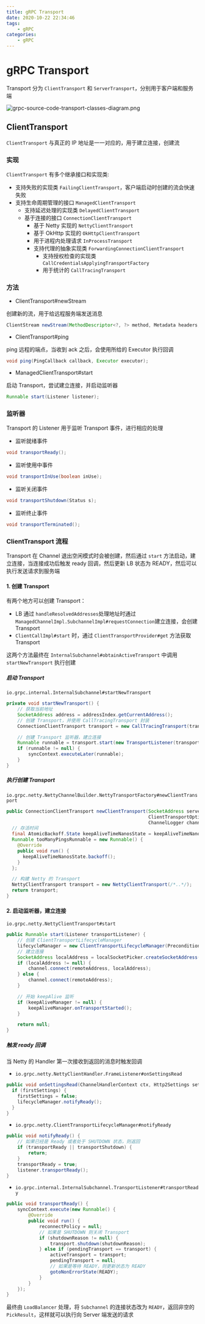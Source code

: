 ```yaml
---
title: gRPC Transport
date: 2020-10-22 22:34:46
tags:
    - gRPC
categories: 
    - gRPC
---
```


# gRPC Transport 

Transport 分为 `ClientTransport` 和 `ServerTransport`，分别用于客户端和服务端

![grpc-source-code-transport-classes-diagram.png](https://img.hellowood.dev/picture/grpc-source-code-transport-classes-diagram.png)

## ClientTransport

`ClientTransport` 与真正的 IP 地址是一一对应的，用于建立连接，创建流

### 实现

`ClientTransport` 有多个继承接口和实现类:
- 支持失败的实现类 `FailingClientTransport`，客户端启动时创建的流会快速失败
- 支持生命周期管理的接口 `ManagedClientTransport`
	- 支持延迟处理的实现类 `DelayedClientTransport`
	- 基于连接的接口 `ConnectionClientTransport`
		- 基于 Netty 实现的 `NettyClientTransport`
		- 基于 OkHttp 实现的 `OkHttpClientTransport` 
		- 用于进程内处理请求 `InProcessTransport`
		- 支持代理的抽象实现类 `ForwardingConnectionClientTransport`
			- 支持授权检查的实现类 `CallCredentialsApplyingTransportFactory`
			- 用于统计的 `CallTracingTransport`

### 方法

- ClientTransport#newStream 

创建新的流，用于给远程服务端发送消息

```java
ClientStream newStream(MethodDescriptor<?, ?> method, Metadata headers, CallOptions callOptions);
```

- ClientTransport#ping 

ping 远程的端点，当收到 ack 之后，会使用所给的 Executor 执行回调

```java
void ping(PingCallback callback, Executor executor);
```

- ManagedClientTransport#start

启动 Transport，尝试建立连接，并启动监听器

```java
Runnable start(Listener listener);
```

### 监听器

Transport 的 Listener 用于监听 Transport 事件，进行相应的处理

- 监听就绪事件

```java
void transportReady();
```

- 监听使用中事件

```java
void transportInUse(boolean inUse);
```

- 监听关闭事件

```java
void transportShutdown(Status s);
```

- 监听终止事件

```java
void transportTerminated();
```

### ClientTransport 流程

Transport 在 Channel 退出空闲模式时会被创建，然后通过 `start` 方法启动，建立连接，当连接成功后触发 ready 回调，然后更新 LB 状态为 READY，然后可以执行发送请求到服务端

#### 1. 创建 Transport 

有两个地方可以创建 Transport：
 - LB 通过 `handleResolvedAddresses`处理地址时通过`ManagedChannelImpl.SubchannelImpl#requestConnection`建立连接，会创建 Transport
 - `ClientCallImpl#start` 时，通过 `ClientTransportProvider#get` 方法获取 Transport

这两个方法最终在 `InternalSubchannel#obtainActiveTransport` 中调用 `startNewTransport` 执行创建 

##### 启动 Transport

`io.grpc.internal.InternalSubchannel#startNewTransport`

```java
private void startNewTransport() {
    // 获取当前地址
    SocketAddress address = addressIndex.getCurrentAddress();
    // 创建 Transport，并使用 CallTracingTransport 封装
    ConnectionClientTransport transport = new CallTracingTransport(transportFactory.newClientTransport(address, options, transportLogger), callsTracer);

    // 创建 Transport 监听器，建立连接
    Runnable runnable = transport.start(new TransportListener(transport, address));
    if (runnable != null) {
        syncContext.executeLater(runnable);
    }
}
```

##### 执行创建 Transport 

`io.grpc.netty.NettyChannelBuilder.NettyTransportFactory#newClientTransport`

```java
public ConnectionClientTransport newClientTransport(SocketAddress serverAddress,
                                                    ClientTransportOptions options,
                                                    ChannelLogger channelLogger) {
  // 存活时间
  final AtomicBackoff.State keepAliveTimeNanosState = keepAliveTimeNanos.getState();
  Runnable tooManyPingsRunnable = new Runnable() {
    @Override
    public void run() {
      keepAliveTimeNanosState.backoff();
    }
  };

  // 构建 Netty 的 Transport
  NettyClientTransport transport = new NettyClientTransport(/*..*/);
  return transport;
}
```

####  2. 启动监听器，建立连接

`io.grpc.netty.NettyClientTransport#start`

```java
public Runnable start(Listener transportListener) {
    // 创建 ClientTransportLifecycleManager
    lifecycleManager = new ClientTransportLifecycleManager(Preconditions.checkNotNull(transportListener, "listener"));
    // 建立连接
    SocketAddress localAddress = localSocketPicker.createSocketAddress(remoteAddress, eagAttributes);
    if (localAddress != null) {
        channel.connect(remoteAddress, localAddress);
    } else {
        channel.connect(remoteAddress);
    }

    // 开始 keepAlive 监听
    if (keepAliveManager != null) {
        keepAliveManager.onTransportStarted();
    }

    return null;
}
```

##### 触发 ready 回调

当 Netty 的 Handler 第一次接收到返回的消息时触发回调

- `io.grpc.netty.NettyClientHandler.FrameListener#onSettingsRead`

```java
public void onSettingsRead(ChannelHandlerContext ctx, Http2Settings settings) {
  if (firstSettings) {
    firstSettings = false;
    lifecycleManager.notifyReady();
  }
}
```

- `io.grpc.netty.ClientTransportLifecycleManager#notifyReady`

```java
public void notifyReady() {
    // 如果已经是 Ready 或者处于 SHUTDOWN 状态，则返回
    if (transportReady || transportShutdown) {
        return;
    }
    transportReady = true;
    listener.transportReady();
}
```

- `io.grpc.internal.InternalSubchannel.TransportListener#transportReady`

```java
public void transportReady() {
    syncContext.execute(new Runnable() {
        @Override
        public void run() {
            reconnectPolicy = null;
            // 如果是 SHUTDOWN 则关闭 Transport
            if (shutdownReason != null) {
                transport.shutdown(shutdownReason);
            } else if (pendingTransport == transport) {
                activeTransport = transport;
                pendingTransport = null;
                // 如果是等待 READY，则更新状态为 READY
                gotoNonErrorState(READY);
            }
        }
    });
}
```

最终由 `LoadBalancer` 处理，将 `Subchannel` 的连接状态改为 `READY`，返回非空的 `PickResult`，这样就可以执行向 Server 端发送的请求